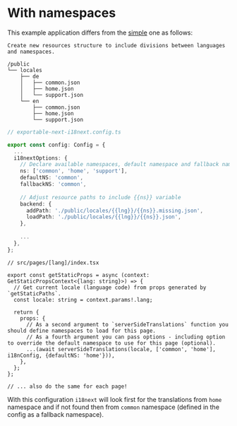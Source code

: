 # With namespaces

This example application differs from the [simple](../simple) one as follows:

```text
Create new resources structure to include divisions between languages and namespaces.

/public
└── locales
    ├── de
    │   ├── common.json
    │   ├── home.json
    │   └── support.json
    └── en
        ├── common.json
        ├── home.json
        └── support.json
```

```ts
// exportable-next-i18next.config.ts

export const config: Config = {
  ...
  i18nextOptions: {
    // Declare available namespaces, default namespace and fallback namespace
    ns: ['common', 'home', 'support'],
    defaultNS: 'common',
    fallbackNS: 'common',
    
    // Adjust resource paths to include {{ns}} variable
    backend: {
      addPath: './public/locales/{{lng}}/{{ns}}.missing.json',
      loadPath: './public/locales/{{lng}}/{{ns}}.json',
    },
    
    ...
  },
};
```

```tsx
// src/pages/[lang]/index.tsx

export const getStaticProps = async (context: GetStaticPropsContext<{lang: string}>) => {
  // Get current locale (language code) from props generated by `getStaticPaths`.
  const locale: string = context.params!.lang;

  return {
    props: {
      // As a second argument to `serverSideTranslations` function you should define namespaces to load for this page.
      // As a fourth argument you can pass options - including option to override the default namespace to use for this page (optional).
      ...(await serverSideTranslations(locale, ['common', 'home'], i18nConfig, {defaultNS: 'home'})),
    },
  };
};

// ... also do the same for each page!
```

With this configuration `i18next` will look first for the translations from `home` namespace
and if not found then from `common` namespace (defined in the config as a fallback namespace).
